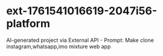 # ext-1761541016619-2047i56-platform
AI-generated project via External API - Prompt: Make clone instagram,whatsapp,imo mixture web app
